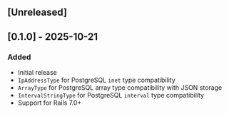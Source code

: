 ## [Unreleased]

## [0.1.0] - 2025-10-21

### Added

- Initial release
- `IpAddressType` for PostgreSQL `inet` type compatibility
- `ArrayType` for PostgreSQL array type compatibility with JSON storage
- `IntervalStringType` for PostgreSQL `interval` type compatibility
- Support for Rails 7.0+
